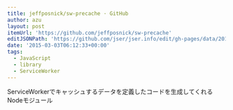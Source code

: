 ```yaml
---
title: jeffposnick/sw-precache · GitHub
author: azu
layout: post
itemUrl: 'https://github.com/jeffposnick/sw-precache'
editJSONPath: 'https://github.com/jser/jser.info/edit/gh-pages/data/2015/03/index.json'
date: '2015-03-03T06:12:33+00:00'
tags:
  - JavaScript
  - library
  - ServiceWorker
---
```

ServiceWorkerでキャッシュするデータを定義したコードを生成してくれるNodeモジュール
